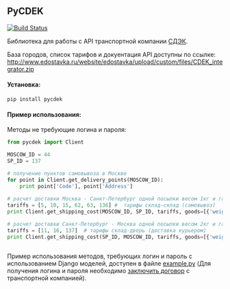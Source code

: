 ## PyCDEK
[![Build Status](https://travis-ci.org/onrik/pycdek.svg?branch=master)](https://travis-ci.org/onrik/pycdek)

Библиотека для работы с API транспортной компании [СДЭК](http://cdek.ru/).

База городов, список тарифов и докуентация API доступны по ссылке: http://www.edostavka.ru/website/edostavka/upload/custom/files/CDEK_integrator.zip

#### Установка:

    pip install pycdek

#### Пример использования:
Методы не требующие логина и пароля:

```python
from pycdek import Client

MOSCOW_ID = 44
SP_ID = 137

# получение пунктов самовывоза в Москве
for point in Client.get_delivery_points(MOSCOW_ID):
    print point['Code'], point['Address']
    
# расчет доставки Москва - Санкт-Петербург одной посылки весом 1кг и габаритами (см) 50x10x20
tariffs = [5, 10, 15, 62, 63, 136] #  тарифы склад-склад (самовывоз)
print Client.get_shipping_cost(MOSCOW_ID, SP_ID, tariffs, goods=[{'weight': 1, 'length': 50, 'width': 10, 'height': 20}])

# расчет доставки Санкт-Петербург - Москва одной посылки весом 2кг и габаритами (см) 100x10x20
tariffs = [11, 16, 137]  # тарифы склад-дверь (доставка курьером)
print Client.get_shipping_cost(SP_ID, MOSCOW_ID, tariffs, goods=[{'weight': 2, 'length': 100, 'width': 10, 'height': 20}])
    
```

Пример использования методов, требующих логин и пароль с использованием Django моделей, доступен в файле [example.py](example.py) (Для получения логина и пароля необходимо [заключить договор](http://www.edostavka.ru/reglament.html) с транспортной компанией).
